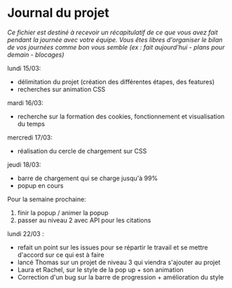 # Journal du projet

*Ce fichier est destiné à recevoir un récapitulatif de ce que vous avez fait pendant la journée avec votre équipe. Vous êtes libres d'organiser le bilan de vos journées comme bon vous semble (ex : fait aujourd'hui - plans pour demain - blocages)*

lundi 15/03: 

- délimitation du projet (création des différentes étapes, des features)
- recherches sur animation CSS

mardi 16/03: 

- recherche sur la formation des cookies, fonctionnement et visualisation du temps

mercredi 17/03: 

- réalisation du cercle de chargement sur CSS

jeudi 18/03: 

- barre de chargement qui se charge jusqu'à 99%
- popup en cours

Pour la semaine prochaine: 

1) finir la popup / animer la popup
2) passer au niveau 2 avec API pour les citations 

lundi 22/03 : 
- refait un point sur les issues pour se répartir le travail et se mettre d'accord sur ce qui est à faire 
- lancé Thomas sur un projet de niveau 3 qui viendra s'ajouter au projet
- Laura et Rachel, sur le style de la pop up + son animation 
- Correction d'un bug sur la barre de progression + amélioration du style

